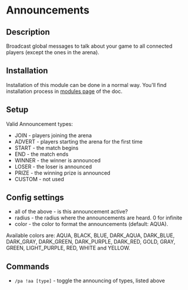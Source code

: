 # Announcements
## Description

Broadcast global messages to talk about your game to all connected players (except the ones in the arena).
## Installation

Installation of this module can be done in a normal way. You'll find installation process in [modules page](../modules.md#installing-modules) of the doc.
## Setup

Valid Announcement types:

- JOIN \- players joining the arena
- ADVERT \- players starting the arena for the first time
- START \- the match begins
- END \- the match ends
- WINNER \- the winner is announced
- LOSER \- the loser is announced
- PRIZE \- the winning prize is announced
- CUSTOM \- not used 

## Config settings

- all of the above \- is this announcement active?
- radius \- the radius where the announcements are heard. 0 for infinite
- color \- the color to format the announcements (default: AQUA).

Available colors are: AQUA, BLACK, BLUE, DARK_AQUA, DARK_BLUE, DARK_GRAY, DARK_GREEN, DARK_PURPLE, DARK_RED, GOLD, GRAY,
GREEN, LIGHT_PURPLE, RED, WHITE and YELLOW.

## Commands

- `/pa !aa [type]` \- toggle the announcing of types, listed above
